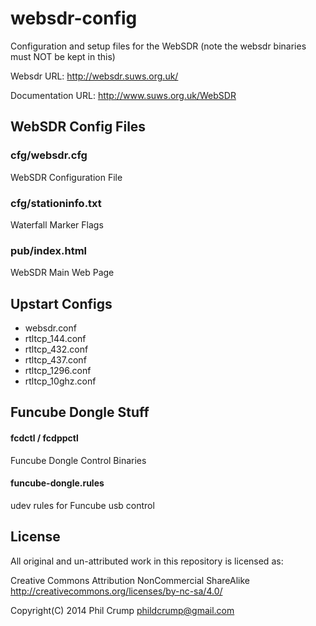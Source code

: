 websdr-config
=============

Configuration and setup files for the WebSDR (note the websdr binaries must NOT be kept in this)

Websdr URL: http://websdr.suws.org.uk/

Documentation URL: http://www.suws.org.uk/WebSDR

## WebSDR Config Files

### cfg/websdr.cfg

WebSDR Configuration File

### cfg/stationinfo.txt

Waterfall Marker Flags

### pub/index.html

WebSDR Main Web Page

## Upstart Configs

* websdr.conf
* rtltcp_144.conf
* rtltcp_432.conf
* rtltcp_437.conf
* rtltcp_1296.conf
* rtltcp_10ghz.conf

## Funcube Dongle Stuff

#### fcdctl / fcdppctl

Funcube Dongle Control Binaries

#### funcube-dongle.rules

udev rules for Funcube usb control

## License

All original and un-attributed work in this repository is licensed as:

Creative Commons Attribution NonCommercial ShareAlike http://creativecommons.org/licenses/by-nc-sa/4.0/

Copyright(C) 2014 Phil Crump phildcrump@gmail.com
